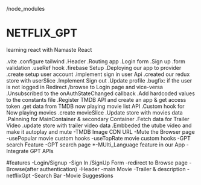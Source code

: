 /node_modules

# NETFLIX_GPT
learning react with Namaste React


.vite
.configure tailwind
.Header
.Routing app
.Login form
.Sign up
.form validation
.useRef hook
.firebase Setup
.Deploying our app to provider
.create setup user account
.implement sign in user Api
.created our redux store with userSlice
.Implement Sign out
.Update profile
.bugfix: if the user is not logged in Redirect /browse to Login page and vice-versa
.Unsubscribed to the onAuthStateChanged callback
.Add hardcoded values to the constants file
.Register TMDB API and create an app & get access token
.get data from TMDB now playing movie list API
.Custom hook for Now playing movies
.create movieSlice
.Update store with movies data
.Palnning for MainContainer & secondary Container
.Fetch data for Trailer Video
.update store with trailer video data
.Embbeded the utube video and make it autoplay and mute
-TMDB Image CDN URL
-Mute the Browser page 
-usePopular movie custom hooks
-useTopRate movie custom hooks
-GPT search Feature
-GPT search page
*-MUlti_Language feature in our App
-Integrate GPT APIs 



#features
-Login/Signup
    -Sign In /SignUp Form
    -redirect to Browse page
-Browse(after authentication)
    -Header
    -main Movie
        -Trailer & description
-netflixGpt
    -Search Bar
    -Movie Suggestions

